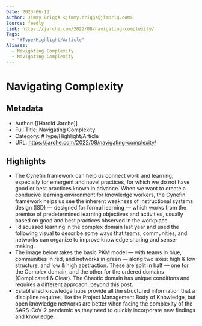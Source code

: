 ```yaml
---
Date: 2023-06-13
Author: Jimmy Briggs <jimmy.briggs@jimbrig.com>
Source: feedly
Link: https://jarche.com/2022/08/navigating-complexity/
Tags:
  - "#Type/Highlight/Article"
Aliases:
  - Navigating Complexity
  - Navigating Complexity
---
```

# Navigating Complexity

## Metadata
- Author: [[Harold Jarche]]
- Full Title: Navigating Complexity
- Category: #Type/Highlight/Article
- URL: https://jarche.com/2022/08/navigating-complexity/

## Highlights
- The Cynefin framework can help us connect work and learning, especially for emergent and novel practices, for which we do not have good or best practices known in advance. When we want to create a conducive learning environment for knowledge workers, the Cynefin framework helps us see the inherent weakness of instructional systems design (ISD) — designed for formal learning — which works from the premise of predetermined learning objectives and activities, usually based on good and best practices observed in the workplace.
- I discussed learning in the complex domain last year and used the following visual to describe some ways that teams, communities, and networks can organize to improve knowledge sharing and sense-making.
- The image below takes the basic PKM model — with teams in blue, communities in red, and networks in green — along two axes: high & low structure, and low & high abstraction. These are split in half — one for the Complex domain, and the other for the ordered domains (Complicated & Clear). The Chaotic domain has unique conditions and requires a different approach, beyond this post.
- Established knowledge hubs provide all the structured information that a discipline requires, like the Project Management Body of Knowledge, but open knowledge networks are better when facing the complexity of the SARS-CoV-2 pandemic as they need to quickly incorporate new findings and knowledge.
